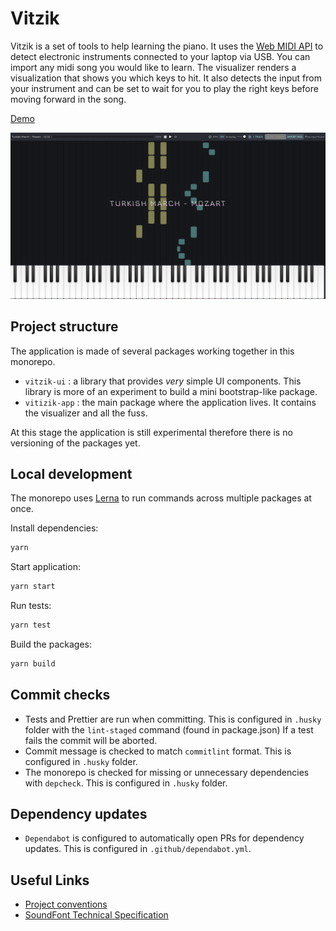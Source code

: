 # Vitzik

Vitzik is a set of tools to help learning the piano. It uses the [Web MIDI API](https://developer.mozilla.org/en-US/docs/Web/API/Web_MIDI_API) to detect electronic instruments connected to your laptop via USB. You can import any midi song you would like to learn. The visualizer renders a visualization that shows you which keys to hit. It also detects the input from your instrument and can be set to wait for you to play the right keys before moving forward in the song.

[Demo](https://sinamaltess.github.io/vitzik/)

![demo image](docs/img/demo.jpg)

## Project structure

The application is made of several packages working together in this monorepo.

- `vitzik-ui` : a library that provides _very_ simple UI components. This library is more of an experiment to build a mini bootstrap-like package.
- `vitizik-app` : the main package where the application lives. It contains the visualizer and all the fuss.

At this stage the application is still experimental therefore there is no versioning of the packages yet.

## Local development

The monorepo uses [Lerna](https://lerna.js.org/) to run commands across multiple packages at once.

Install dependencies:

```sh
yarn
```

Start application:

```sh
yarn start
```

Run tests:

```sh
yarn test
```

Build the packages:

```sh
yarn build
```

## Commit checks

- Tests and Prettier are run when committing. This is configured in `.husky` folder with the `lint-staged` command (found in package.json) If a test fails the commit will be aborted.
- Commit message is checked to match `commitlint` format. This is configured in `.husky` folder.
- The monorepo is checked for missing or unnecessary dependencies with `depcheck`. This is configured in `.husky` folder.

## Dependency updates

- `Dependabot` is configured to automatically open PRs for dependency updates. This is configured in `.github/dependabot.yml`.

## Useful Links

- [Project conventions](docs/project_conventions.md)
- [SoundFont Technical Specification](https://freepats.zenvoid.org/sf2/sfspec24.pdf)
